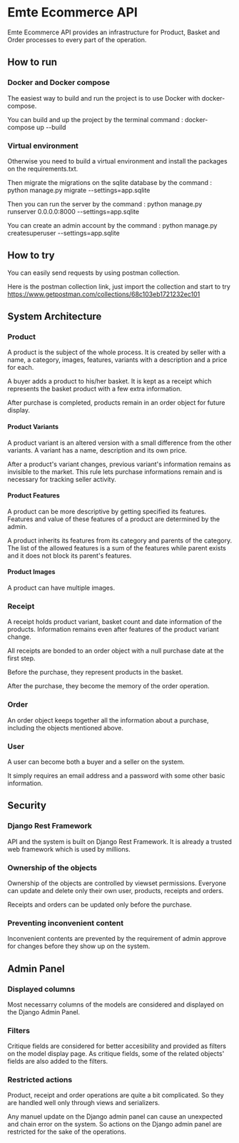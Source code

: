 # Emte Ecommerce API

Emte Ecommerce API provides an infrastructure for Product, Basket and Order processes to every part of the operation.

## How to run
### Docker and Docker compose
The easiest way to build and run the project is to use Docker with docker-compose.

You can build and up the project by the terminal command
: docker-compose up --build

### Virtual environment
Otherwise you need to build a virtual environment and install the packages on the requirements.txt.

Then migrate the migrations on the sqlite database by the command : python manage.py migrate --settings=app.sqlite

Then you can run the server by the command : python manage.py runserver 0.0.0.0:8000 --settings=app.sqlite

You can create an admin account by the command : python manage.py createsuperuser --settings=app.sqlite

## How to try
You can easily send requests by using postman collection.

Here is the postman collection link, just import the collection and start to try
https://www.getpostman.com/collections/68c103eb1721232ec101

## System Architecture

### Product
A product is the subject of the whole process. It is created by seller with a name, a category, images, features, variants with a description and a price for each.

A buyer adds a product to his/her basket. It is kept as a receipt which represents the basket product with a few extra information.

After purchase is completed, products remain in an order object for future display.

#### Product Variants
A product variant is an altered version with a small difference from the other variants. A variant has a name, description and its own price.

After a product's variant changes, previous variant's information remains as invisible to the market. This rule lets purchase informations remain and is necessary for tracking seller activity.

#### Product Features
A product can be more descriptive by getting specified its features. Features and value of these features of a product are determined by the admin.

A product inherits its features from its category and parents of the category. The list of the allowed features is a sum of the features while parent exists and it does not block its parent's features.

#### Product Images
A product can have multiple images.

### Receipt
A receipt holds product variant, basket count and date information of the products. Information remains even after features of the product variant change.

All receipts are bonded to an order object with a null purchase date at the first step.

Before the purchase, they represent products in the basket.

After the purchase, they become the memory of the order operation.

### Order
An order object keeps together all the information about a purchase, including the objects mentioned above.

### User
A user can become both a buyer and a seller on the system.

It simply requires an email address and a password with some other basic information.

## Security

### Django Rest Framework
API and the system is built on Django Rest Framework. It is already a trusted web framework which is used by millions.

### Ownership of the objects
Ownership of the objects are controlled by viewset permissions. Everyone can update and delete only their own user, products, receipts and orders.

Receipts and orders can be updated only before the purchase.

### Preventing inconvenient content
Inconvenient contents are prevented by the requirement of admin approve for changes before they show up on the system.

## Admin Panel

### Displayed columns
Most necessarry columns of the models are considered and displayed on the Django Admin Panel.

### Filters
Critique fields are considered for better accesibility and provided as filters on the model display page. As critique fields, some of the related objects' fields are also added to the filters.

### Restricted actions
Product, receipt and order operations are quite a bit complicated. So they are handled well only through views and serializers.

Any manuel update on the Django admin panel can cause an unexpected and chain error on the system. So actions on the Django admin panel are restricted for the sake of the operations.

